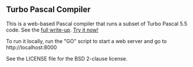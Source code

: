 Turbo Pascal Compiler
---------------------

This is a web-based Pascal compiler that runs a subset of Turbo Pascal 5.5 code.
See the [full write-up](http://www.teamten.com/lawrence/projects/turbo_pascal_compiler/).
[Try it now!](http://lkesteloot.github.io/turbopascal/)

To run it locally, run the "GO" script to start a web server and go to
http://localhost:8000

See the LICENSE file for the BSD 2-clause license.
